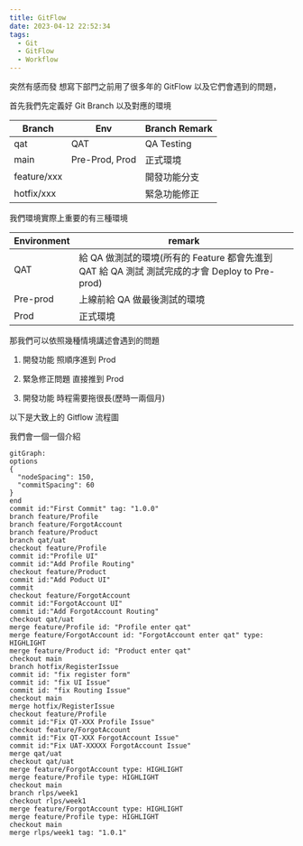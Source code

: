 ```yaml
---
title: GitFlow
date: 2023-04-12 22:52:34
tags:
  - Git
  - GitFlow
  - Workflow
---
```


突然有感而發 想寫下部門之前用了很多年的 GitFlow 以及它們會遇到的問題，

首先我們先定義好 Git Branch 以及對應的環境

| Branch      | Env            | Branch Remark |
| ----------- | -------------- | ------------- |
| qat         | QAT            | QA Testing    |
| main        | Pre-Prod, Prod | 正式環境      |
| feature/xxx |                | 開發功能分支  |
| hotfix/xxx  |                | 緊急功能修正  |

我們環境實際上重要的有三種環境

| Environment | remark                                                                                         |
| ----------- | ---------------------------------------------------------------------------------------------- |
| QAT         | 給 QA 做測試的環境(所有的 Feature 都會先進到 QAT 給 QA 測試 測試完成的才會 Deploy to Pre-prod) |
| Pre-prod    | 上線前給 QA 做最後測試的環境                                                                   |
| Prod        | 正式環境                                                                                       |

那我們可以依照幾種情境講述會遇到的問題

1. 開發功能 照順序進到 Prod

2. 緊急修正問題 直接推到 Prod

3. 開發功能 時程需要拖很長(歷時一兩個月)

以下是大致上的 Gitflow 流程圖

我們會一個一個介紹

```mermaid
gitGraph:
options
{
  "nodeSpacing": 150,
  "commitSpacing": 60
}
end
commit id:"First Commit" tag: "1.0.0"
branch feature/Profile
branch feature/ForgotAccount
branch feature/Product
branch qat/uat
checkout feature/Profile
commit id:"Profile UI"
commit id:"Add Profile Routing"
checkout feature/Product
commit id:"Add Poduct UI"
commit
checkout feature/ForgotAccount
commit id:"ForgotAccount UI"
commit id:"Add ForgotAccount Routing"
checkout qat/uat
merge feature/Profile id: "Profile enter qat"
merge feature/ForgotAccount id: "ForgotAccount enter qat" type: HIGHLIGHT
merge feature/Product id: "Product enter qat"
checkout main
branch hotfix/RegisterIssue
commit id: "fix register form"
commit id: "fix UI Issue"
commit id: "fix Routing Issue"
checkout main
merge hotfix/RegisterIssue
checkout feature/Profile
commit id:"Fix QT-XXX Profile Issue"
checkout feature/ForgotAccount
commit id:"Fix QT-XXX ForgotAccount Issue"
commit id:"Fix UAT-XXXXX ForgotAccount Issue"
merge qat/uat
checkout qat/uat
merge feature/ForgotAccount type: HIGHLIGHT
merge feature/Profile type: HIGHLIGHT
checkout main
branch rlps/week1
checkout rlps/week1
merge feature/ForgotAccount type: HIGHLIGHT
merge feature/Profile type: HIGHLIGHT
checkout main
merge rlps/week1 tag: "1.0.1"
```
